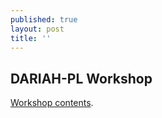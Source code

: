 ```yaml
---
published: true
layout: post
title: ''
---
```

## DARIAH-PL Workshop

[Workshop contents](http://editio.github.io/slides/workshop/).
